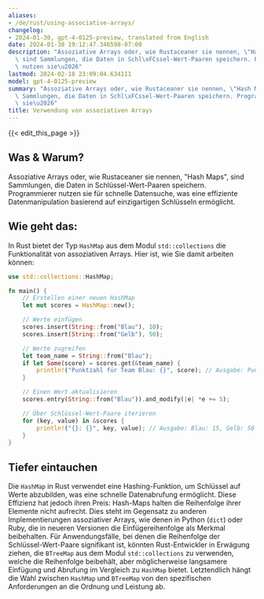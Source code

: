 ```yaml
---
aliases:
- /de/rust/using-associative-arrays/
changelog:
- 2024-01-30, gpt-4-0125-preview, translated from English
date: 2024-01-30 19:12:47.346598-07:00
description: "Assoziative Arrays oder, wie Rustaceaner sie nennen, \"Hash Maps\",\
  \ sind Sammlungen, die Daten in Schl\xFCssel-Wert-Paaren speichern. Programmierer\
  \ nutzen sie\u2026"
lastmod: 2024-02-18 23:09:04.634111
model: gpt-4-0125-preview
summary: "Assoziative Arrays oder, wie Rustaceaner sie nennen, \"Hash Maps\", sind\
  \ Sammlungen, die Daten in Schl\xFCssel-Wert-Paaren speichern. Programmierer nutzen\
  \ sie\u2026"
title: Verwendung von assoziativen Arrays
---
```


{{< edit_this_page >}}

## Was & Warum?

Assoziative Arrays oder, wie Rustaceaner sie nennen, "Hash Maps", sind Sammlungen, die Daten in Schlüssel-Wert-Paaren speichern. Programmierer nutzen sie für schnelle Datensuche, was eine effiziente Datenmanipulation basierend auf einzigartigen Schlüsseln ermöglicht.

## Wie geht das:

In Rust bietet der Typ `HashMap` aus dem Modul `std::collections` die Funktionalität von assoziativen Arrays. Hier ist, wie Sie damit arbeiten können:

```Rust
use std::collections::HashMap;

fn main() {
    // Erstellen einer neuen HashMap
    let mut scores = HashMap::new();

    // Werte einfügen
    scores.insert(String::from("Blau"), 10);
    scores.insert(String::from("Gelb"), 50);

    // Werte zugreifen
    let team_name = String::from("Blau");
    if let Some(score) = scores.get(&team_name) {
        println!("Punktzahl für Team Blau: {}", score); // Ausgabe: Punktzahl für Team Blau: 10
    }

    // Einen Wert aktualisieren
    scores.entry(String::from("Blau")).and_modify(|e| *e += 5);

    // Über Schlüssel-Wert-Paare iterieren
    for (key, value) in &scores {
        println!("{}: {}", key, value); // Ausgabe: Blau: 15, Gelb: 50
    }
}
```

## Tiefer eintauchen

Die `HashMap` in Rust verwendet eine Hashing-Funktion, um Schlüssel auf Werte abzubilden, was eine schnelle Datenabrufung ermöglicht. Diese Effizienz hat jedoch ihren Preis: Hash-Maps halten die Reihenfolge ihrer Elemente nicht aufrecht. Dies steht im Gegensatz zu anderen Implementierungen assoziativer Arrays, wie denen in Python (`dict`) oder Ruby, die in neueren Versionen die Einfügereihenfolge als Merkmal beibehalten. Für Anwendungsfälle, bei denen die Reihenfolge der Schlüssel-Wert-Paare signifikant ist, könnten Rust-Entwickler in Erwägung ziehen, die `BTreeMap` aus dem Modul `std::collections` zu verwenden, welche die Reihenfolge beibehält, aber möglicherweise langsamere Einfügung und Abrufung im Vergleich zu `HashMap` bietet. Letztendlich hängt die Wahl zwischen `HashMap` und `BTreeMap` von den spezifischen Anforderungen an die Ordnung und Leistung ab.
